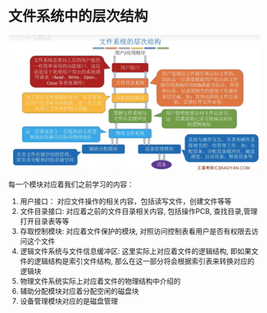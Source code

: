 # 文件系统中的层次结构

![](./img/Snipaste_2025-06-10_11-29-27.png)

每一个模块对应着我们之前学习的内容：

1. 用户接口： 对应文件操作的相关内容，包括读写文件，创建文件等等
2. 文件目录接口: 对应着之前的文件目录相关内容, 包括操作PCB, 查找目录,管理打开目录表等等
3. 存取控制模块: 对应着文件保护的模块, 对照访问控制表看用户是否有权限去访问这个文件
4. 逻辑文件系统与文件信息缓冲区: 这里实际上对应着文件的逻辑结构, 即如果文件的逻辑结构是索引文件结构, 那么在这一部分将会根据索引表来转换对应的逻辑块
5. 物理文件系统实际上对应着文件的物理结构中介绍的
6. 辅助分配模块对应着分配空闲的磁盘块
7. 设备管理模块对应的是磁盘管理